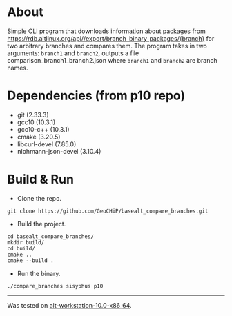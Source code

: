 # About
Simple CLI program that downloads information about packages from https://rdb.altlinux.org/api//export/branch_binary_packages/{branch} for two arbitrary branches and compares them.
The program takes in two arguments: `branch1` and `branch2`, outputs a file comparison_branch1_branch2.json where `branch1` and `branch2` are branch names.

# Dependencies (from p10 repo)

- git (2.33.3)
- gcc10 (10.3.1)
- gcc10-c++ (10.3.1)
- cmake (3.20.5)
- libcurl-devel (7.85.0)
- nlohmann-json-devel (3.10.4)

# Build & Run

- Clone the repo.

```
git clone https://github.com/GeoCHiP/basealt_compare_branches.git
```

- Build the project.

```
cd basealt_compare_branches/
mkdir build/
cd build/
cmake ..
cmake --build .
```

- Run the binary.

```
./compare_branches sisyphus p10
```

---

Was tested on [alt-workstation-10.0-x86_64](http://ftp.altlinux.org/pub/distributions/ALTLinux/p10/images/workstation/x86_64/).


